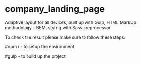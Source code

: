 # company_landing_page

Adaptive layout for all devices, built up with Gulp, HTML MarkUp methodology - BEM, styling with Sass preprocessor

To check the result please make sure to follow these steps:

#npm i - to setup the environment

#gulp - to build up the project
